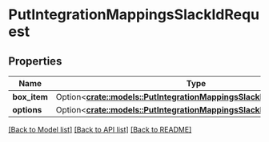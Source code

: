 # PutIntegrationMappingsSlackIdRequest

## Properties

Name | Type | Description | Notes
------------ | ------------- | ------------- | -------------
**box_item** | Option<[**crate::models::PutIntegrationMappingsSlackIdRequestBoxItem**](put_integration_mappings_slack_id_request_box_item.md)> |  | [optional]
**options** | Option<[**crate::models::PutIntegrationMappingsSlackIdRequestOptions**](put_integration_mappings_slack_id_request_options.md)> |  | [optional]

[[Back to Model list]](../README.md#documentation-for-models) [[Back to API list]](../README.md#documentation-for-api-endpoints) [[Back to README]](../README.md)


